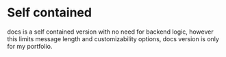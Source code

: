 # Self contained

docs is a self contained version with no need for backend logic, however this limits message length and customizability options, docs version is only for my portfolio.

